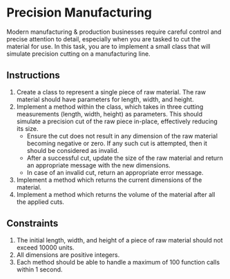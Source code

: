 # Precision Manufacturing 
Modern manufacturing & production businesses require careful control and precise attention to detail, especially when you are tasked to cut the material for use. In this task, you are to implement a small class that will simulate precision cutting on a manufacturing line.

## Instructions
1. Create a class to represent a single piece of raw material. The raw material should have parameters for length, width, and height.
2. Implement a method within the class, which takes in three cutting measurements (length, width, height) as parameters. This should simulate a precision cut of the raw piece in-place, effectively reducing its size.
    * Ensure the cut does not result in any dimension of the raw material becoming negative or zero. If any such cut is attempted, then it should be considered as invalid. 
    * After a successful cut, update the size of the raw material and return an appropriate message with the new dimensions.
    * In case of an invalid cut, return an appropriate error message.
3. Implement a method which returns the current dimensions of the material.
4. Implement a method which returns the volume of the material after all the applied cuts.

## Constraints
1. The initial length, width, and height of a piece of raw material should not exceed 10000 units.
2. All dimensions are positive integers.
3. Each method should be able to handle a maximum of 100 function calls within 1 second.